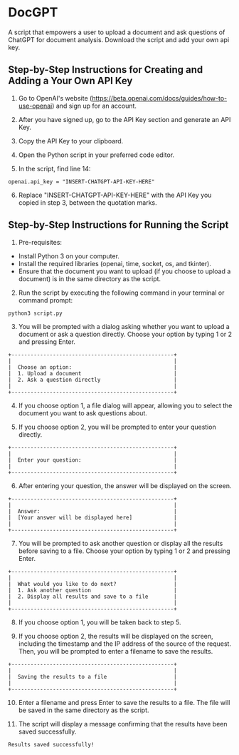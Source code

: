 # DocGPT
A script that empowers a user to upload a document and ask questions of ChatGPT for document analysis. Download the script and add your own api key.

## Step-by-Step Instructions for Creating and Adding a Your Own API Key

1. Go to OpenAI's website (https://beta.openai.com/docs/guides/how-to-use-openai) and sign up for an account.

2. After you have signed up, go to the API Key section and generate an API Key.

3. Copy the API Key to your clipboard.

4. Open the Python script in your preferred code editor.

5. In the script, find line 14:
```
openai.api_key = "INSERT-CHATGPT-API-KEY-HERE"
```

6. Replace "INSERT-CHATGPT-API-KEY-HERE" with the API Key you copied in step 3, between the quotation marks.

## Step-by-Step Instructions for Running the Script

1. Pre-requisites:
 - Install Python 3 on your computer.
 - Install the required libraries (openai, time, socket, os, and tkinter).
 - Ensure that the document you want to upload (if you choose to upload a document) is in the same directory as the script.

2. Run the script by executing the following command in your terminal or command prompt:
```
python3 script.py
```

3. You will be prompted with a dialog asking whether you want to upload a document or ask a question directly. Choose your option by typing 1 or 2 and pressing Enter.
```
+---------------------------------------------------+
|                                                   |
|  Choose an option:                                |
|  1. Upload a document                             |
|  2. Ask a question directly                       |
|                                                   |
+---------------------------------------------------+
```

4. If you choose option 1, a file dialog will appear, allowing you to select the document you want to ask questions about.

5. If you choose option 2, you will be prompted to enter your question directly.
```
+---------------------------------------------------+
|                                                   |
|  Enter your question:                             |
|                                                   |
+---------------------------------------------------+
```

6. After entering your question, the answer will be displayed on the screen.
```
+---------------------------------------------------+
|                                                   |
|  Answer:                                          |
|  [Your answer will be displayed here]             |
|                                                   |
+---------------------------------------------------+
```

7. You will be prompted to ask another question or display all the results before saving to a file. Choose your option by typing 1 or 2 and pressing Enter.
```
+---------------------------------------------------+
|                                                   |
|  What would you like to do next?                  |
|  1. Ask another question                          |
|  2. Display all results and save to a file        |
|                                                   |
+---------------------------------------------------+
```

8. If you choose option 1, you will be taken back to step 5.

9. If you choose option 2, the results will be displayed on the screen, including the timestamp and the IP address of the source of the request. Then, you will be prompted to enter a filename to save the results.
```
+---------------------------------------------------+
|                                                   |
|  Saving the results to a file                     |
|                                                   |
+---------------------------------------------------+
```

10. Enter a filename and press Enter to save the results to a file. The file will be saved in the same directory as the script.

11. The script will display a message confirming that the results have been saved successfully.
```
Results saved successfully!
```
